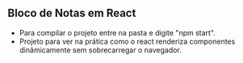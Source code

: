 ## Bloco de Notas em React
- Para compilar o projeto entre na pasta e digite "npm start".
- Projeto para ver na prática como o react renderiza componentes dinâmicamente sem sobrecarregar o navegador. 
